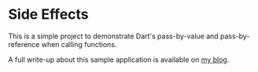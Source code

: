 # Side Effects #

This is a simple project to demonstrate Dart's pass-by-value and
pass-by-reference when calling functions.

A full write-up about this sample application is available on
[my blog](http://blog.butlermatt.me/2014/08/side-effects/).
